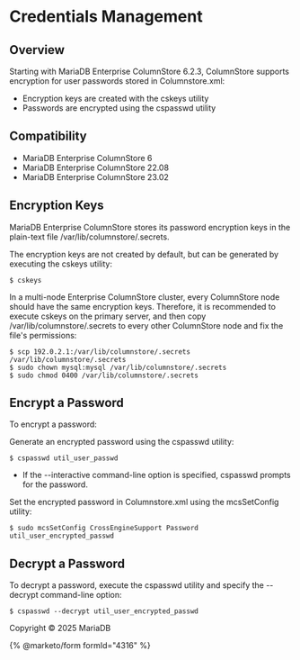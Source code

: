 # Credentials Management

## Overview

Starting with MariaDB Enterprise ColumnStore 6.2.3, ColumnStore supports encryption for user passwords stored in Columnstore.xml:

* Encryption keys are created with the cskeys utility
* Passwords are encrypted using the cspasswd utility

## Compatibility

* MariaDB Enterprise ColumnStore 6
* MariaDB Enterprise ColumnStore 22.08
* MariaDB Enterprise ColumnStore 23.02

## Encryption Keys

MariaDB Enterprise ColumnStore stores its password encryption keys in the plain-text file /var/lib/columnstore/.secrets.

The encryption keys are not created by default, but can be generated by executing the cskeys utility:

```
$ cskeys
```

In a multi-node Enterprise ColumnStore cluster, every ColumnStore node should have the same encryption keys. Therefore, it is recommended to execute cskeys on the primary server, and then copy /var/lib/columnstore/.secrets to every other ColumnStore node and fix the file's permissions:

```
$ scp 192.0.2.1:/var/lib/columnstore/.secrets /var/lib/columnstore/.secrets
$ sudo chown mysql:mysql /var/lib/columnstore/.secrets
$ sudo chmod 0400 /var/lib/columnstore/.secrets
```

## Encrypt a Password

To encrypt a password:

Generate an encrypted password using the cspasswd utility:

```
$ cspasswd util_user_passwd
```

* If the --interactive command-line option is specified, cspasswd prompts for the password.

Set the encrypted password in Columnstore.xml using the mcsSetConfig utility:

```
$ sudo mcsSetConfig CrossEngineSupport Password util_user_encrypted_passwd
```

## Decrypt a Password

To decrypt a password, execute the cspasswd utility and specify the --decrypt command-line option:

```
$ cspasswd --decrypt util_user_encrypted_passwd
```

Copyright © 2025 MariaDB

{% @marketo/form formId="4316" %}
